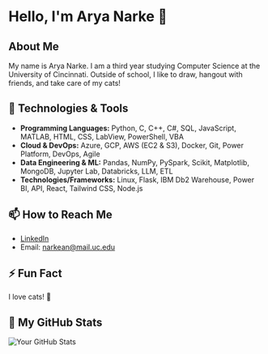 # Hello, I'm Arya Narke 👋

## About Me

My name is Arya Narke. I am a third year studying Computer Science at the University of Cincinnati. Outside of school, I like to draw, hangout with friends, and take care of my cats!

## 🔧 Technologies & Tools

- **Programming Languages:** Python, C, C++, C#, SQL, JavaScript, MATLAB, HTML, CSS, LabView, PowerShell, VBA
- **Cloud & DevOps:** Azure, GCP, AWS (EC2 & S3), Docker, Git, Power Platform, DevOps, Agile
- **Data Engineering & ML:** Pandas, NumPy, PySpark, Scikit, Matplotlib, MongoDB, Jupyter Lab, Databricks, LLM, ETL
- **Technologies/Frameworks:** Linux, Flask, IBM Db2 Warehouse, Power BI, API, React, Tailwind CSS, Node.js

## 📫 How to Reach Me

- [LinkedIn](https://www.linkedin.com/in/aryanarke/)
- Email: narkean@mail.uc.edu

## ⚡ Fun Fact

I love cats! 🐾

## 🚀 My GitHub Stats

![Your GitHub Stats](https://github-readme-stats.vercel.app/api?username=yourusername&show_icons=true&hide=contribs,prs)



